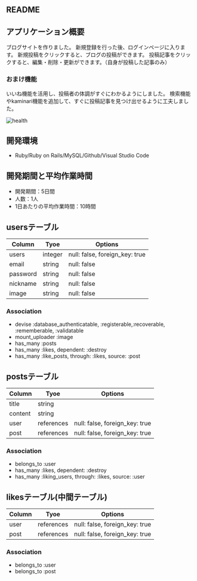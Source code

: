 ## README
## アプリケーション概要
ブログサイトを作りました。
新規登録を行った後、ログインページに入ります。
新規投稿をクリックすると、ブログの投稿ができます。
投稿記事をクリックすると、編集・削除・更新ができます。（自身が投稿した記事のみ）

### おまけ機能
いいね機能を活用し、投稿者の体調がすぐにわかるようにしました。
検索機能やkaminari機能を追加して、すぐに投稿記事を見つけ出せるように工夫しました。

![health](https://user-images.githubusercontent.com/62418207/82160403-1455ac80-98d0-11ea-989c-a30d44e82dea.gif)

## 開発環境
- Ruby/Ruby on Rails/MySQL/Github/Visual Studio Code

## 開発期間と平均作業時間
- 開発期間：5日間
- 人数：1人
- 1日あたりの平均作業時間：10時間

## usersテーブル
|Column|Tyoe|Options|
|------|----|-------|
|users|integer|null: false, foreign_key: true|
|email|string|null: false|
|password|string|null: false|
|nickname|string|null: false|
|image|string|null: false|
### Association
- devise :database_authenticatable, :registerable,:recoverable, :rememberable, :validatable
- mount_uploader :image
- has_many :posts
- has_many :likes, dependent: :destroy
- has_many :like_posts, through: :likes, source: :post

## postsテーブル
|Column|Tyoe|Options|
|------|----|-------|
|title|string||
|content|string||
|user|references|null: false, foreign_key: true|
|post|references|null: false, foreign_key: true|
### Association
- belongs_to :user
- has_many :likes, dependent: :destroy
- has_many :liking_users, through: :likes, source: :user

## likesテーブル(中間テーブル)
|Column|Tyoe|Options|
|------|----|-------|
|user|references|null: false, foreign_key: true|
|post|references|null: false, foreign_key: true|
### Association
-  belongs_to :user
-  belongs_to :post